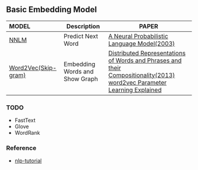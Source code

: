 ## Basic Embedding Model

| MODEL                                      | Description                    | PAPER                                                        |
| :----------------------------------------- | ------------------------------ | ------------------------------------------------------------ |
| [NNLM](nnlm-Demo.ipynb)                    | Predict Next Word              | [A Neural Probabilistic Language Model(2003)](http://www.jmlr.org/papers/volume3/bengio03a/bengio03a.pdf) |
| [Word2Vec(Skip-gram)](Word2Vec-Demo.ipynb) | Embedding Words and Show Graph | [Distributed Representations of Words and Phrases and their Compositionality(2013)](https://papers.nips.cc/paper/5021-distributed-representations-of-words-and-phrases-and-their-compositionality.pdf) <br />[word2vec Parameter Learning Explained](https://arxiv.org/pdf/1411.2738.pdf) |

### TODO

* FastText 
* Glove
* WordRank

### Reference

* [ nlp-tutorial](https://github.com/graykode/nlp-tutorial)